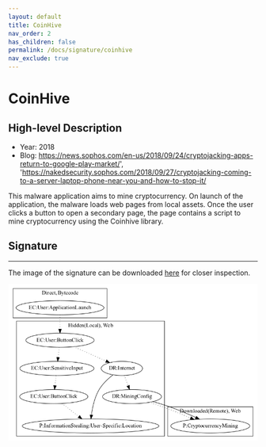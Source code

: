 ```yaml
---
layout: default
title: CoinHive
nav_order: 2
has_children: false
permalink: /docs/signature/coinhive
nav_exclude: true
---
```


# CoinHive

## High-level Description

* Year: 2018
* Blog: https://news.sophos.com/en-us/2018/09/24/cryptojacking-apps-return-to-google-play-market/', 'https://nakedsecurity.sophos.com/2018/09/27/cryptojacking-coming-to-a-server-laptop-phone-near-you-and-how-to-stop-it/

This malware application aims to mine cryptocurrency. On launch of the application, the malware loads web pages from local assets. Once the user clicks a button to open a secondary page, the page contains a script to mine cryptocurrency using the Coinhive library.

## Signature
---

The image of the signature can be downloaded [here](../../img/signatures/CoinHive.png) for closer inspection.

![](../../img/signatures/CoinHive.png)
